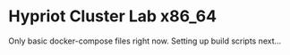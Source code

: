 # Hypriot Cluster Lab x86_64

Only basic docker-compose files right now. Setting up build scripts next...
